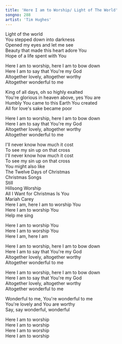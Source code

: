 ```yaml
---  
title: 'Here I am to Worship/ Light of The World'  
songno: 288  
artist: 'Tim Hughes'  
---  
```

  
Light of the world  
You stepped down into darkness  
Opened my eyes and let me see  
Beauty that made this heart adore You  
Hope of a life spent with You  
  
Here I am to worship, here I am to bow down  
Here I am to say that You're my God  
Altogether lovely, altogether worthy  
Altogether wonderful to me  
  
King of all days, oh so highly exalted  
You're glorious in heaven above, yes You are  
Humbly You came to this Earth You created  
All for love's sake became poor  
  
Here I am to worship, here I am to bow down  
Here I am to say that You're my God  
Altogether lovely, altogether worthy  
Altogether wonderful to me  
  
I'll never know how much it cost  
To see my sin up on that cross  
I'll never know how much it cost  
To see my sin up on that cross  
You might also like  
The Twelve Days of Christmas  
Christmas Songs  
Still  
Hillsong Worship  
All I Want for Christmas Is You  
Mariah Carey  
Here I am, here I am to worship You  
Here I am to worship You  
Help me sing  
  
Here I am to worship You  
Here I am to worship You  
Here I am, here I am  
  
Here I am to worship, here I am to bow down  
Here I am to say that You're my God  
Altogether lovely, altogether worthy  
Altogether wonderful to me  
  
Here I am to worship, here I am to bow down  
Here I am to say that You're my God  
Altogether lovely, altogether worthy  
Altogether wonderful to me  
  
Wonderful to me, You're wonderful to me  
You're lovely and You are worthy  
Say, say wonderful, wonderful  
  
Here I am to worship  
Here I am to worship  
Here I am to worship  
Here I am to worship  
